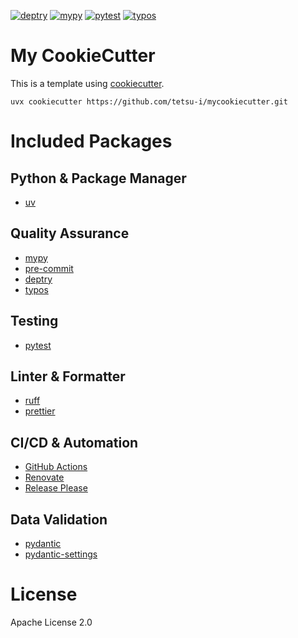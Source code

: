 
[![deptry](https://github.com/tetsu-i/mycookiecutter/actions/workflows/deptry.yml/badge.svg)](https://github.com/tetsu-i/mycookiecutter/actions/workflows/deptry.yml)
[![mypy](https://github.com/tetsu-i/mycookiecutter/actions/workflows/mypy.yml/badge.svg)](https://github.com/tetsu-i/mycookiecutter/actions/workflows/mypy.yml)
[![pytest](https://github.com/tetsu-i/mycookiecutter/actions/workflows/pytest.yml/badge.svg)](https://github.com/tetsu-i/mycookiecutter/actions/workflows/pytest.yml)
[![typos](https://github.com/tetsu-i/mycookiecutter/actions/workflows/typos.yml/badge.svg)](https://github.com/tetsu-i/mycookiecutter/actions/workflows/typos.yml)

# My CookieCutter 

This is a template using [cookiecutter](https://github.com/cookiecutter/cookiecutter).

`uvx cookiecutter https://github.com/tetsu-i/mycookiecutter.git`


# Included Packages

## Python & Package Manager
- [uv](https://astral.sh/uv/)

## Quality Assurance
- [mypy](https://mypy.readthedocs.io/)
- [pre-commit](https://pre-commit.com/)
- [deptry](https://deptry.com/)
- [typos](https://github.com/crate-ci/typos)

## Testing
- [pytest](https://docs.pytest.org/)

## Linter & Formatter
- [ruff](https://astral.sh/ruff)
- [prettier](https://prettier.io/)

## CI/CD & Automation
- [GitHub Actions](https://docs.github.com/en/actions)
- [Renovate](https://docs.renovatebot.com/)
- [Release Please](https://github.com/googleapis/release-please)

## Data Validation
- [pydantic](https://docs.pydantic.dev/)
- [pydantic-settings](https://docs.pydantic.dev/latest/concepts/pydantic_settings/)

# License
Apache License 2.0